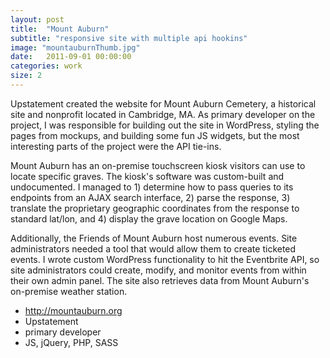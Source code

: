 ```yaml
---
layout: post
title:  "Mount Auburn"
subtitle: "responsive site with multiple api hookins"
image: "mountauburnThumb.jpg"
date:   2011-09-01 00:00:00
categories: work
size: 2
---
```


Upstatement created the website for Mount Auburn Cemetery, a historical site and nonprofit located in Cambridge, MA. As primary developer on the project, I was responsible for building out the site in WordPress, styling the pages from mockups, and building some fun JS widgets, but the most interesting parts of the project were the API tie-ins.

Mount Auburn has an on-premise touchscreen kiosk visitors can use to locate specific graves. The kiosk's software was custom-built and undocumented. I managed to 1) determine how to pass queries to its endpoints from an AJAX search interface, 2) parse the response, 3) translate the proprietary geographic coordinates from the response to standard lat/lon, and 4) display the grave location on Google Maps.

Additionally, the Friends of Mount Auburn host numerous events. Site administrators needed a tool that would allow them to create ticketed events. I wrote custom WordPress functionality to hit the Eventbrite API, so site administrators could create, modify, and monitor events from within their own admin panel. The site also retrieves data from Mount Auburn's on-premise weather station.

<ul class="workMeta">
    <li class="link"><a href="http://mountauburn.org" target="_blank">http://mountauburn.org</a></li>
    <li class="company">Upstatement</li>
    <li class="role">primary developer</li>
    <li class="builtWith">JS, jQuery, PHP, SASS</li>
</ul>
